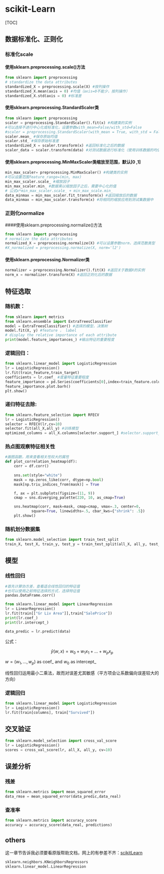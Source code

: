 # scikit-Learn

[TOC]



## 数据标准化、正则化

### 标准化scale

#### 使用sklearn.preprocessing.scale()方法

~~~python
from sklearn import preprocessing
# standardize the data attributes
standardized_X = preprocessing.scale(X) #按列操作
standardized_X.mean(axis = 0) #均值（axis=0不能少，按列操作）
standardized_X.std(axis = 0) #标准差

~~~

#### 使用sklearn.preprocessing.StandardScaler类

~~~python
from sklearn import preprocessing
scaler = preprocessing.StandardScaler().fit(x) #构建类的实例
#可以选择不进行中心化或标准化，设置参数with_mean=False/with_std=False
#scaler = preprocessing.StandardScaler(with_mean = True, with_std = False).fit(x)
scaler.mean_ #保存原始均值
scaler.std_ #保存原始标准差
standardized_X = scaler.transform(x) #返回标准化之后的数据
scaler_data = scaler.transform(data) #对测试数据进行标准化（使用训练数据的均值、方差）
~~~

#### 使用sklearn.preprocessing.MinMaxScaler类缩放至范围，默认[0 ,1]

~~~python
min_max_scaler= preprocessing.MinMaxScaler() #构建类的实例
#可以设置范围feature_range=(min, max)
min_max_scaler.scale_ #缩放因子
min_max_scaler.min_ #数据乘以缩放因子之后，需要中心化的值
# 公式x*min_max_scaler.scale_ + min_max_scale.min_
data_minmax = min_max_scaler.fit_transform(x) #返回缩放后的数据
data_minmax = min_max_scaler.transform(x) #将相同的缩放应用到测试集数据中

~~~

### 正则化normalize

####使用sklearn.preprocessing.normalize()方法

```python
from sklearn import preprocessing
# normalize the data attributes
normalized_X = preprocessing.normalize(X) #可以设置参数norm，选择范数类型
#X_normalized = preprocessing.normalize(X, norm='l2') 
```

#### 使用sklearn.preprocessing.Normalizer类

~~~python
normalizer = preprocessing.Normalizer().fit(X) #返回关于数据X的实例
norm_x = normalizer.transform(X) #返回正则化后的数据
~~~



## 特征选取

### 随机数：

~~~python
from sklearn import metrics
from sklearn.ensemble import ExtraTreesClassifier
model = ExtraTreesClassifier() #选择的模型，决策树
model.fit(X, y) #feature ， label
# display the relative importance of each attribute
print(model.feature_importances_) #输出特征的重要程度
~~~

### 逻辑回归：

~~~python
from sklearn.linear_model import LogisticRegression
lr = LogisticRegression()
lr.fit(train_feature,train_target)
coefficients = lr.coef_ #度量特征重要程度
feature_importance = pd.Series(coefficients[0],index=train_feature.columns)
feature_importance.plot.barh()
plt.show()
~~~

### 递归特征去除:

~~~python
from sklearn.feature_selection import RFECV
lr = LogisticRegression()
selector = RFECV(lr,cv=10)
selector.fit(all_X,all_y) #训练模型
optimized_columns = all_X.columns[selector.support_] #selector.support_将删选出来的特征置为true
~~~

### 热点图观察特征相关性

```python
#画图函数，用来查看相关性较大的属性
def plot_correlation_heatmap(df):
    corr = df.corr()
    
    sns.set(style="white")
    mask = np.zeros_like(corr, dtype=np.bool)
    mask[np.triu_indices_from(mask)] = True

    f, ax = plt.subplots(figsize=(11, 9))
    cmap = sns.diverging_palette(220, 10, as_cmap=True)

    sns.heatmap(corr, mask=mask, cmap=cmap, vmax=.3, center=0,
            square=True, linewidths=.5, cbar_kws={"shrink": .5})
    plt.show()

```

### 随机划分数据集

~~~python
from sklearn.model_selection import train_test_split
train_X, test_X, train_y, test_y = train_test_split(all_X, all_y, test_size=0.20,random_state=0) #test_size确定训练和测试数据的比列，random_state方便重复实验，得到不同结果，填1结果相同
~~~



## 模型

### 线性回归

```python
#首先计算协方差，查看适合线性回归的特征值
#也可以使用之前特征选择的方式，选择特征值
pandas.DataFrame.corr()

from sklearn.linear_model import LinearRegression
lr = LinearRegression()
lr.fit(train[["Gr Liv Area"]],train["SalePrice"])
print(lr.coef_)
print(lr.intercept_)

data_predic = lr.predict(data)
```

公式：

$$\hat{y}(w,x)=w_0+w_1x_1+...+w_px_p$$

$w=(w_1,...,w_p)$ as coef_ and $w_0$ as intercept_

线性回归运用最小二乘法，故而对误差尤其敏感（平方项会让系数偏向误差较大的方向）

### 逻辑回归

~~~python
from sklearn.linear_model import LogisticRegression
lr = LogisticRegression()
lr.fit(train[columns], train["Survived"])
~~~



## 交叉验证

~~~python
from sklearn.model_selection import cross_val_score
lr = LogisticRegression()
scores = cross_val_score(lr, all_X, all_y, cv=10)
~~~

## 误差分析

### 残差

~~~python
from sklearn.metrics import mean_squared_error
data_rmse = mean_squared_error(data_predic,data_real)
~~~

### 查准率

~~~python
from sklearn.metrics import accuracy_score
accuracy = accuracy_score(data_real, predictions)
~~~













## others

这一章节告诉我必须要看原版帮助文档，网上的有参差不齐：[scikitLearn](http://scikit-learn.org/stable/index.html)

```python
sklearn.neighbors.KNeighborsRegressors
sklearn.linear_model.LinearRegression
```

